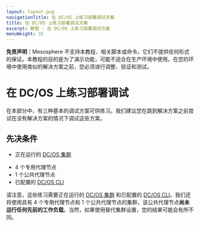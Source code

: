 ```yaml
---
layout: layout.pug
navigationTitle: 在 DC/OS 上练习部署调试方案
title: 在 DC/OS 上练习部署调试方案
excerpt: 教程 - 在 DC/OS 上练习部署调试方案
menuWeight: 31
---
```

<p class="message--warning"><strong>免责声明：</strong>Mesosphere 不支持本教程、相关脚本或命令，它们不提供任何形式的保证。本教程的目的是为了演示功能，可能不适合在生产环境中使用。在您的环境中使用类似的解决方案之前，您必须进行调整、验证和测试。</p>

<a name=hands-on></a>

# 在 DC/OS 上练习部署调试

在本部分中，有三种基本的调试方案可供练习。我们建议您在跳到解决方案之前尝试在没有解决方案的情况下调试这些方案。

## 先决条件

* 正在运行的 [DC/OS 集群](/mesosphere/dcos/cn/1.11/installing/oss/)
 - 4 个专用代理节点
 - 1 个公共代理节点
- 已配置的 [DC/OS CLI](https://docs.mesosphere.com/1.11/cli/install/)

请注意，这些练习需要正在运行的 [DC/OS 集群](/mesosphere/dcos/cn/1.11/installing/) 和已配置的 [DC/OS CLI](https://docs.mesosphere.com/1.11/cli/install/)。我们还将使用具有 4 个专用代理节点和 1 个公共代理节点的集群，该公共代理节点**尚未运行任何先前的工作负载**。当然，如果使用替代集群设置，您的结果可能会有所不同。
